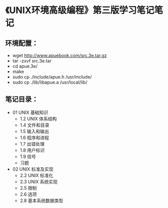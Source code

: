 # 《UNIX环境高级编程》第三版学习笔记笔记

## 环境配置：
- wget http://www.apuebook.com/src.3e.tar.gz
- tar -zxvf src.3e.tar
- cd apue.3e/
- make
- sudo cp ./include/apue.h /usr/include/
- sudo cp ./lib/libapue.a /usr/local/lib/


## 笔记目录：
- 01 UNIX 基础知识
	- 1.2 UNIX 体系结构
	- 1.4 文件和目录
	- 1.5 输入和输出
	- 1.6 程序和进程
	- 1.7 出错处理
	- 1.8 用户标识
	- 1.9 信号
	- 习题
- 02 UNIX 标准及实现
	- 2.2 UNIX 标准化
	- 2.3 UNIX 系统实现
	- 2.5 限制
	- 2.6 选项
	- 2.8 基本系统数据类型

